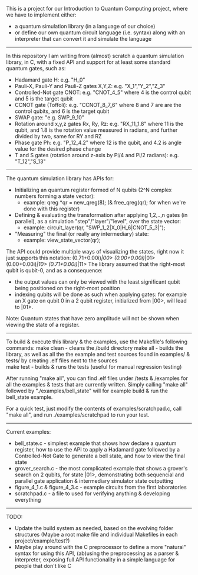 This is a project for our Introduction to Quantum Computing project, where we have to implement either:
- a quantum simulation library (in a language of our choice)
- or define our own quantum circuit language (i.e. syntax) along with an interpreter that can convert it and simulate the language
---
In this repository I am writing from (almost) scratch a quantum simulation library, in C, with a fixed API and support for at least some standard quantum gates, such as:
- Hadamard gate H: e.g. "H_0"
- Pauli-X, Pauli-Y and Pauli-Z gates X,Y,Z: e.g. "X_1","Y_2","Z_3"
- Controlled-Not gate CNOT: e.g. "CNOT_4_5" where 4 is the control qubit and 5 is the target qubit
- CCNOT gate (Toffoli): e.g. "CCNOT_8_7_6" where 8 and 7 are are the control qubits, and 6 is the target qubit
- SWAP gate: "e.g. SWP_9_10"
- Rotation around x,y,z gates Rx, Ry, Rz: e.g. "RX_11_1.8" where 11 is the qubit, and 1.8 is the rotation value measured in radians, and further divided by two, same for RY and RZ
- Phase gate Ph: e.g. "P_12_4.2" where 12 is the qubit, and 4.2 is angle value for the desired phase change
- T and S gates (rotation around z-axis by Pi/4 and Pi/2 radians): e.g. "T_12","S_13"
---
The quantum simulation library has APIs for:
- Initializing an quantum register formed of N qubits (2^N complex numbers forming a state vector):
  - example: qreg *qr = new_qreg(8); (& free_qreg(qr); for when we're done with this register)
- Defining & evaluating the transformation after applying 1,2,..,n gates (in parallel), as a simulation "step"/"layer"/"level", over the state vector:
  - example: circuit_layer(qr, "SWP_1_2|X_0|H_6|CNOT_5_3|");
- "Measuring" the final (or really any intermediary) state:
  - example: view_state_vector(qr);

The API could provide multiple ways of visualizing the states, right now it just supports this notation:
(0.71+0.00i)*|00>
(0.00+0.00i)*|01>
(0.00+0.00i)*|10>
(0.71+0.00i)*|11>
The library assumed that the right-most qubit is qubit-0, and as a consequence:
- the output values can only be viewed with the least significant qubit being positioned on the right-most position
- indexing qubits will be done as such when applying gates: for example an X gate on qubit 0 in a 2 qubit register, initialized from |00>, will lead to |01>.

Note: Quantum states that have zero amplitude will not be shown when viewing the state of a register.

---
To build & execute this library & the examples, use the Makefile's following commands:
make clean - cleans the /build directory
make all - builds the library, as well as all the the example and test sources found in examples/ & tests/ by creating .elf files next to the sources  
make test - builds & runs the tests (useful for manual regression testing)

After running "make all", you can find .elf files under /tests & /examples for all the examples & tests that are currently written. 
Simply calling "make all" followed by "./examples/bell_state" will for example build & run the bell_state example.

For a quick test, just modify the contents of examples/scratchpad.c, call "make all", and run ./examples/scratchpad to run your test.

---
Current examples:
- bell_state.c - simplest example that shows how declare a quantum register, how to use the API to apply a Hadamard gate followed by a Controlled-Not Gate to generate a bell state, and how to view the final state
- grover_search.c - the most complicated example that shows a grover's search on 2 qubits, for state |01>, demonstrating both sequencial and parallel gate application & intermediary simulator state outputting
- figure_4_1.c & figure_4_3.c - example circuits from the first laboratories
- scratchpad.c - a file to used for verifying anything & developing everything

---
TODO:
- Update the build system as needed, based on the evolving folder structures (Maybe a root make file and individual Makefiles in each project/example/test?)
- Maybe play around with the C preprocessor to define a more "natural" syntax for using this API, (ab)using the preprocessing as a parser & interpreter, exposing full API functionality in a simple language for people that don't like C

